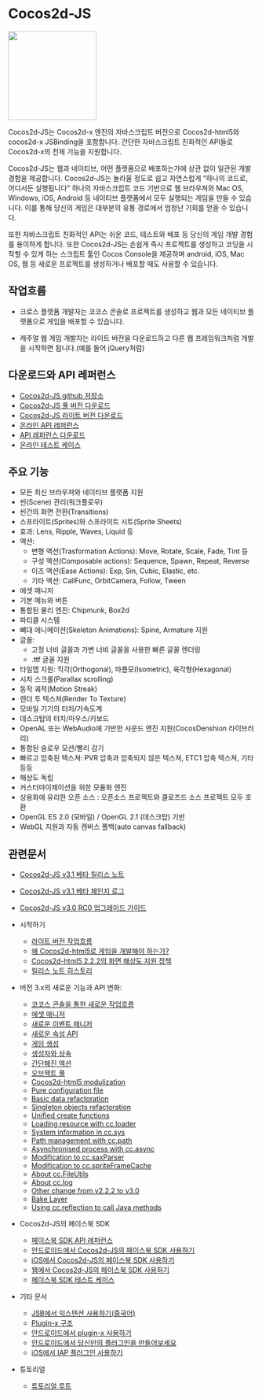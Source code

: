 # Cocos2d-JS

<img src="http://www.cocos2d-x.org/attachments/download/1508" height=180> 

Cocos2d-JS는 Cocos2d-x 엔진의 자바스크립트 버전으로 Cocos2d-html5와 cocos2d-x JSBinding을 포함합니다. 간단한 자바스크립트 친화적인 API들로 Cocos2d-x의 전체 기능을 지원합니다.

Cocos2d-JS는 웹과 네이티브, 어떤 플랫폼으로 배포하는가에 상관 없이 일관된 개발 경험을 제공합니다. Cocos2d-JS는 놀라울 정도로 쉽고 자연스럽게 “하나의 코드로, 어디서든 실행됩니다” 하나의 자바스크립트 코드 기반으로 웹 브라우져와 Mac OS, Windows, iOS, Android 등 네이티브 플랫폼에서 모두 실행되는 게임을 만들 수 있습니다. 이를 통해 당신의 게임은 대부분의 유통 경로에서 엄청난 기회를 얻을 수 있습니다.

또한 자바스크립트 친화적인 API는 쉬운 코드, 테스트와 배포 등 당신의 게임 개발 경험를 용이하게 합니다. 또한 Cocos2d-JS는 손쉽게 즉시 프로젝트를 생성하고 코딩을 시작할 수 있게 하는 스크립트 툴인 Cocos Console을 제공하며 android, iOS, Mac OS, 웹 등 새로운 프로젝트를 생성하거나 배포할 때도 사용할 수 있습니다.

## 작업흐름

- 크로스 플랫폼 개발자는 코코스 콘솔로 프로젝트를 생성하고 웹과 모든 네이티브 플랫폼으로 게임을 배포할 수 있습니다.

- 캐주얼 웹 게임 개발자는 라이트 버전을 다운로드하고 다른 웹 프레임워크처럼 개발을 시작하면 됩니다.(예를 들어 jQuery처럼)

## 다운로드와 API 레퍼런스

- [Cocos2d-JS github 저장소](http://github.com/cocos2d/cocos2d-js/)
- [Cocos2d-JS 풀 버전 다운로드](http://www.cocos2d-x.org/download)
- [Cocos2d-JS 라이트 버전 다운로드](http://www.cocos2d-x.org/filecenter/jsbuilder)
- [온라인 API 레퍼런스](http://www.cocos2d-x.org/wiki/Reference)
- [API 레퍼런스 다운로드](http://www.cocos2d-x.org/filedown/Cocos2d-JS-v3.0-beta-API.zip)
- [온라인 테스트 케이스](http://cocos2d-x.org/js-tests/)

## 주요 기능

* 모든 최신 브라우져와 네이티브 플랫폼 지원
* 씬(Scene) 관리(워크플로우)
* 씬간의 화면 전환(Transitions)
* 스프라이트(Sprites)와 스프라이트 시트(Sprite Sheets)
* 효과: Lens, Ripple, Waves, Liquid 등
* 액션:
    * 변형 액션(Trasformation Actions): Move, Rotate, Scale, Fade, Tint 등
    * 구성 액션(Composable actions): Sequence, Spawn, Repeat, Reverse
    * 이즈 액션(Ease Actions): Exp, Sin, Cubic, Elastic, etc.
    * 기타 액션: CallFunc, OrbitCamera, Follow, Tween
* 에셋 매니저
* 기본 메뉴와 버튼
* 통합된 물리 엔진: Chipmunk, Box2d
* 파티클 시스템
* 뼈대 에니메이션(Skeleton Animations): Spine, Armature 지원
* 글꼴:
    * 고정 너비 글꼴과 가변 너비 글꼴을 사용한 빠른 글꼴 렌더링
    * .ttf 글꼴 지원
* 타일맵 지원: 직각(Orthogonal), 마름모(Isometric), 육각형(Hexagonal)
* 시차 스크롤(Parallax scrolling)
* 동작 궤적(Motion Streak)
* 렌더 투 텍스쳐(Render To Texture)
* 모바일 기기의 터치/가속도계
* 데스크탑의 터치/마우스/키보드
* OpenAL 또는 WebAudio에 기반한 사운드 엔진 지원(CocosDenshion 라이브러리)
* 통합된 슬로우 모션/빨리 감기
* 빠르고 압축된 텍스쳐: PVR 압축과 압축되지 않은 텍스쳐, ETC1 압축 텍스쳐, 기타 등등
* 해상도 독립
* 커스터마이제이션을 위한 모듈화 엔진
* 상용화에 유리한 오픈 소스 : 오픈소스 프로젝트와 클로즈드 소스 프로젝트 모두 호환
* OpenGL ES 2.0 (모바일) / OpenGL 2.1 (데스크탑) 기반
* WebGL 지원과 자동 캔버스 폴백(auto canvas fallback)

## 관련문서

- [Cocos2d-JS v3.1 베타 릴리스 노트](./release-notes/v3.1b/release-note/ko.md)
- [Cocos2d-JS v3.1 베타 체인지 로그](./release-notes/v3.1b/changelog/ko.md)
- [Cocos2d-JS v3.0 RC0 업그레이드 가이드](./release-notes/v3.0rc0/upgrade-guide/ko.md)

- 시작하기
    - [라이트 버전 작업흐름](./v3/lite-version/ko.md)
    - [왜 Cocos2d-html5로 게임을 개발해야 하는가?](./v2/cocosh5-advantages/ko.md)
    - [Cocos2d-html5 2.2.2의 화면 해상도 지원 정책](./v2/resolution-policy-design/ko.md)
    - [릴리스 노트 히스토리](./release-notes/en.md)
        
- 버전 3.x의 새로운 기능과 API 변화:
    - [코코스 콘솔을 통한 새로운 작업흐름](./v2/cocos-console/ko.md)
    - [에셋 매니저](./v3/assets-manager/ko.md)
    - [새로운 이벤트 매니저](./v3/eventManager/ko.md)
    - [새로운 속성 API](./v3/getter-setter-api/ko.md)
    - [게임 생성](./v3/cc-game/ko.md)
    - [생성자와 상속](./v3/inheritance/ko.md)
    - [간단해진 액션](./v3/cc-actions/ko.md) 
    - [오브젝트 풀](./v3/cc-pool/ko.md) 
    - [Cocos2d-html5 modulization](./v3/moduleconfig-json/en.md)
    - [Pure configuration file](./v3/project-json/en.md)
    - [Basic data refactoration](./v3/basic-data/en.md)
    - [Singleton objects refactoration](./v3/singleton-objs/en.md)
    - [Unified create functions](./v3/create-api/en.md)
    - [Loading resource with cc.loader](./v3/cc-loader/en.md)
    - [System information in cc.sys](./v3/cc-sys/en.md)
    - [Path management with cc.path](./v3/cc-path/en.md)
    - [Asynchronised process with cc.async](./v3/cc-async/en.md)
    - [Modification to cc.saxParser](./v3/cc-saxparser/en.md)
    - [Modification to cc.spriteFrameCache](./v3/cc-spriteframecache/en.md)
    - [About cc.FileUtils](./v3/cc-fileutils/en.md)
    - [About cc.log](./v3/cc-log/en.md)
    - [Other change from v2.2.2 to v3.0](./v3/more-change-from-v2-to-v3/en.md)
    - [Bake Layer](./v3/bake-layer/en.md)
    - [Using cc.reflection to call Java methods](./v3/reflection/en.md)
 
- Cocos2d-JS의 페이스북 SDK
    - [페이스북 SDK API 레퍼런스](./facebook-sdk/api-reference/ko.md)
    - [안드로이드에서 Cocos2d-JS의 페이스북 SDK 사용하기](./facebook-sdk/facebook-sdk-on-android/ko.md)
    - [iOS에서 Cocos2d-JS의 페이스북 SDK 사용하기](./facebook-sdk/facebook-sdk-on-ios/ko.md)
    - [웹에서 Cocos2d-JS의 페이스북 SDK 사용하기](./facebook-sdk/facebook-sdk-on-web/ko.md)
    - [페이스북 SDK 테스트 케이스](./facebook-sdk/facebook-test-case/ko.md)
    
- 기타 문서
    - [JSB에서 익스텐션 사용하기(중국어)](./jsb/jsb-extension/zh.md)
    - [Plugin-x 구조](./v3/plugin-x/plugin-x-architecture/ko.md)
    - [안드로이드에서 plugin-x 사용하기](./v3/plugin-x/how-to-use-plugin-x-on-android/ko.md)
    - [안드로이드에서 당신만의 플러그인을 만들어보세요](./v3/plugin-x/how-to-write-your-own-plugin-for-android/ko.md)
    - [iOS에서 IAP 플러그인 사용하기](./jsb/plugin-x/ios-iap/ko.md)
    
- 튜토리얼
    - [튜토리얼 루트](http://cocos2d-x.org/docs/tutorial/framework/html5/en)
